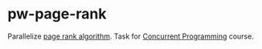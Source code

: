 # pw-page-rank

Parallelize [page rank algorithm](https://en.wikipedia.org/wiki/PageRank). Task for [Concurrent Programming](https://usosweb.uw.edu.pl/kontroler.php?_action=actionx:katalog2/przedmioty/pokazPrzedmiot(prz_kod:1000-213bPW)) course.
